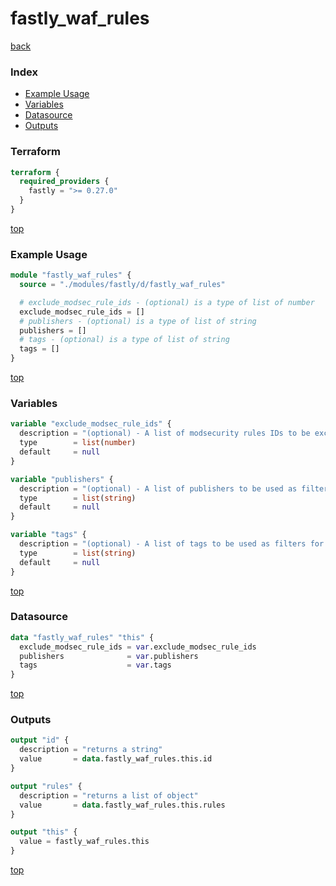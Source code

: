 # fastly_waf_rules

[back](../fastly.md)

### Index

- [Example Usage](#example-usage)
- [Variables](#variables)
- [Datasource](#datasource)
- [Outputs](#outputs)

### Terraform

```terraform
terraform {
  required_providers {
    fastly = ">= 0.27.0"
  }
}
```

[top](#index)

### Example Usage

```terraform
module "fastly_waf_rules" {
  source = "./modules/fastly/d/fastly_waf_rules"

  # exclude_modsec_rule_ids - (optional) is a type of list of number
  exclude_modsec_rule_ids = []
  # publishers - (optional) is a type of list of string
  publishers = []
  # tags - (optional) is a type of list of string
  tags = []
}
```

[top](#index)

### Variables

```terraform
variable "exclude_modsec_rule_ids" {
  description = "(optional) - A list of modsecurity rules IDs to be excluded from the data set."
  type        = list(number)
  default     = null
}

variable "publishers" {
  description = "(optional) - A list of publishers to be used as filters for the data set."
  type        = list(string)
  default     = null
}

variable "tags" {
  description = "(optional) - A list of tags to be used as filters for the data set."
  type        = list(string)
  default     = null
}
```

[top](#index)

### Datasource

```terraform
data "fastly_waf_rules" "this" {
  exclude_modsec_rule_ids = var.exclude_modsec_rule_ids
  publishers              = var.publishers
  tags                    = var.tags
}
```

[top](#index)

### Outputs

```terraform
output "id" {
  description = "returns a string"
  value       = data.fastly_waf_rules.this.id
}

output "rules" {
  description = "returns a list of object"
  value       = data.fastly_waf_rules.this.rules
}

output "this" {
  value = fastly_waf_rules.this
}
```

[top](#index)